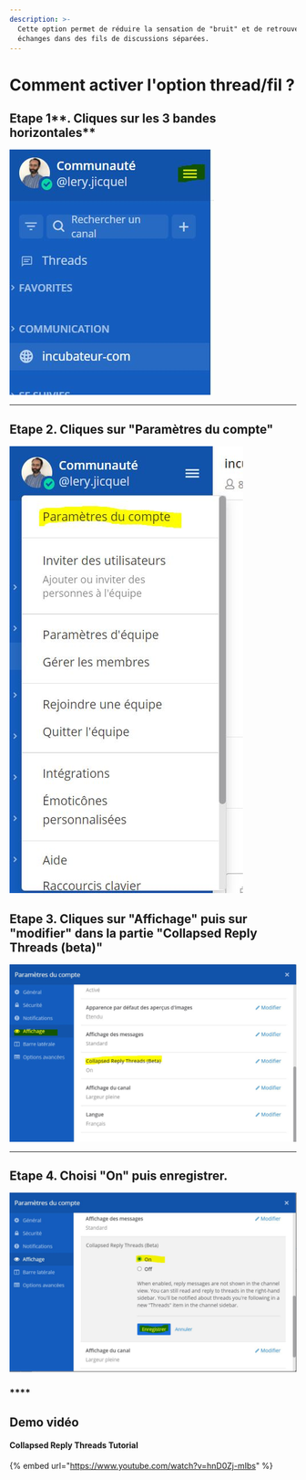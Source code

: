 ```yaml
---
description: >-
  Cette option permet de réduire la sensation de "bruit" et de retrouver les
  échanges dans des fils de discussions séparées.
---
```


# Comment activer l'option thread/fil ?

## Etape 1\*\*. Cliques sur les 3 bandes horizontales\*\*

![](../../../../.gitbook/assets/capture-1.jpg)

***

## Etape 2. **Cliques sur "Paramètres du compte"**

![](../../../../.gitbook/assets/capture2.jpg)

## **Etape 3. Cliques sur "Affichage" puis sur "modifier" dans la partie "Collapsed Reply Threads (beta)"**

![](../../../../.gitbook/assets/capture-3.jpg)

***

## **Etape 4. Choisi "On" puis enregistrer.**

![](../../../../.gitbook/assets/capture-4.jpg)

### \*\*\*\*

## Demo vidéo

#### Collapsed Reply Threads Tutorial

{% embed url="https://www.youtube.com/watch?v=hnD0Zj-mIbs" %}

